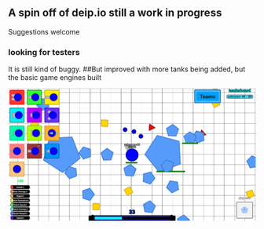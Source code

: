 ## A spin off of deip.io still a work in progress

Suggestions welcome

### looking for testers

It is still kind of buggy.
##But improved with more tanks being added, but the basic game engines built


![img of game](https://github.com/Multiplication-golf/deip.io-3/blob/main/game.png?raw=true)
